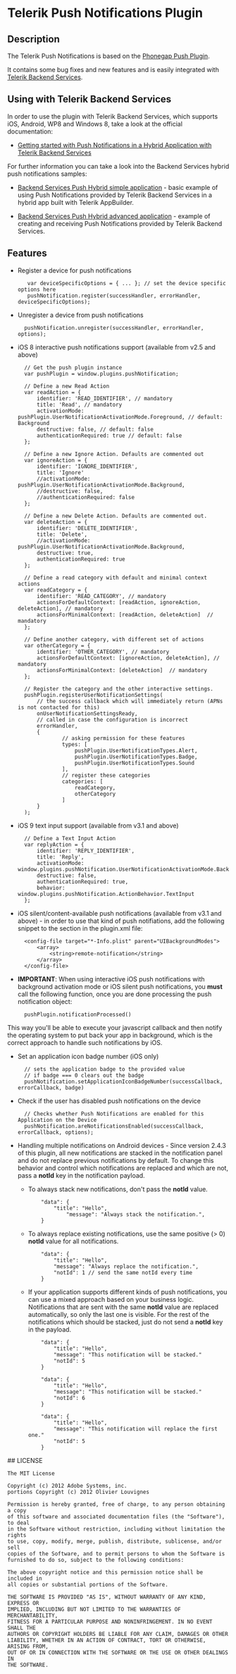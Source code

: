# Telerik Push Notifications Plugin

## Description

The Telerik Push Notifications is based on the [Phonegap Push Plugin](https://github.com/phonegap-build/PushPlugin).

It contains some bug fixes and new features and is easily integrated with [Telerik Backend Services](http://www.telerik.com/backend-services).

## Using with Telerik Backend Services

In order to use the plugin with Telerik Backend Services, which supports iOS, Android, WP8 and Windows 8, take a look at the official documentation:

- [Getting started with Push Notifications in a Hybrid Application with Telerik Backend Services](http://docs.telerik.com/platform/backend-services/getting-started/push-notifications/integrating-push-hybrid)

For further information you can take a look into the Backend Services hybrid push notifications samples:

- [Backend Services Push Hybrid simple application](https://github.com/telerik/backend-services-push-hybrid) - basic example of using Push Notifications provided by Telerik Backend Services in a hybrid app built with Telerik AppBuilder.

- [Backend Services Push Hybrid advanced application](https://github.com/telerik/backend-services-push-hybrid-advanced) - example of creating and receiving Push Notifications provided by Telerik Backend Services.

## Features

- Register a device for push notifications

         var deviceSpecificOptions = { ... }; // set the device specific options here
		 pushNotification.register(successHandler, errorHandler, deviceSpecificOptions);

- Unregister a device from push notifications

		pushNotification.unregister(successHandler, errorHandler, options);

		
- iOS 8 interactive push notifications support (available from v2.5 and above)
  
        // Get the push plugin instance
		var pushPlugin = window.plugins.pushNotification;

        // Define a new Read Action
      	var readAction = {
        	identifier: 'READ_IDENTIFIER', // mandatory
        	title: 'Read', // mandatory
        	activationMode: pushPlugin.UserNotificationActivationMode.Foreground, // default: Background
        	destructive: false, // default: false
        	authenticationRequired: true // default: false
      	};

      	// Define a new Ignore Action. Defaults are commented out
      	var ignoreAction = {
	        identifier: 'IGNORE_IDENTIFIER',
        	title: 'Ignore'
        	//activationMode: pushPlugin.UserNotificationActivationMode.Background,
        	//destructive: false,
        	//authenticationRequired: false
      	};

      	// Define a new Delete Action. Defaults are commented out.
      	var deleteAction = {
	        identifier: 'DELETE_IDENTIFIER',
        	title: 'Delete',
        	//activationMode: pushPlugin.UserNotificationActivationMode.Background,
        	destructive: true,
        	authenticationRequired: true
      	};

        // Define a read category with default and minimal context actions
      	var readCategory = {
        	identifier: 'READ_CATEGORY', // mandatory
        	actionsForDefaultContext: [readAction, ignoreAction, deleteAction], // mandatory
        	actionsForMinimalContext: [readAction, deleteAction]  // mandatory
      	};
 
        // Define another category, with different set of actions
      	var otherCategory = {
	        identifier: 'OTHER_CATEGORY', // mandatory
        	actionsForDefaultContext: [ignoreAction, deleteAction], // mandatory
        	actionsForMinimalContext: [deleteAction]  // mandatory
      	};
 
        // Register the category and the other interactive settings.
      	pushPlugin.registerUserNotificationSettings(
          	// the success callback which will immediately return (APNs is not contacted for this)
          	onUserNotificationSettingsReady,
          	// called in case the configuration is incorrect
          	errorHandler,
          	{
            		// asking permission for these features
            		types: [
              			pushPlugin.UserNotificationTypes.Alert,
        	      		pushPlugin.UserNotificationTypes.Badge,
	              		pushPlugin.UserNotificationTypes.Sound
            		],
            		// register these categories
            		categories: [
              			readCategory,
              			otherCategory
            		]
          	}
      	);
            

- iOS 9 text input support (available from v3.1 and above)

		// Define a Text Input Action
      	var replyAction = {
        	identifier: 'REPLY_IDENTIFIER',
        	title: 'Reply', 
        	activationMode: window.plugins.pushNotification.UserNotificationActivationMode.Background,
        	destructive: false,
        	authenticationRequired: true,
			behavior: window.plugins.pushNotification.ActionBehavior.TextInput
      	};

- iOS silent/content-available push notifications (available from v3.1 and above) - in order to use that kind of push notifiations, add the following snippet to the <platform name=ios> section in the plugin.xml file:
		
		<config-file target="*-Info.plist" parent="UIBackgroundModes">
            <array>
                <string>remote-notification</string>
            </array>
        </config-file>

- **IMPORTANT**: When using interactive iOS push notifications with background activation mode or iOS silent push notifications, you **must** call the following function, once you are done processing the push notification object:

		pushPlugin.notificationProcessed()
 This way you'll be able to execute your javascript callback and then notify the operating system to put back your app in background, which is the correct approach to handle such notifications by iOS.  


- Set an application icon badge number (iOS only)

		// sets the application badge to the provided value 
		// if badge === 0 clears out the badge 
		pushNotification.setApplicationIconBadgeNumber(successCallback, errorCallback, badge)
 

- Check if the user has disabled push notifications on the device

		// Checks whether Push Notifications are enabled for this Application on the Device 
		pushNotification.areNotificationsEnabled(successCallback, errorCallback, options);

- Handling multiple notifications on Android devices - Since version 2.4.3 of this plugin, all new notifications are stacked in the notification panel and do not replace previous notifications by default. To change this behavior and control which notifications are replaced and which are not, pass a **notId** key in the notification payload.

  - To always stack new notifications, don't pass the **notId** value.

			"data": {
        		"title": "Hello",
	                "message": "Always stack the notification.", 
	    	}

  - To always replace existing notifications, use the same positive (> 0) **notId** value for all notifications.

			"data": {
	        	"title": "Hello",
    	        "message": "Always replace the notification.",
		        "notId": 1 // send the same notId every time 
	    	}

  - If your application supports different kinds of push notifications, you can use a mixed approach based on your business logic. Notifications that are sent with the same **notId** value are replaced automatically, so only the last one is visible. For the rest of the notifications which should be stacked, just do not send a **notId** key in the payload.

			"data": {
				"title": "Hello",
				"message": "This notification will be stacked."
				"notId": 5
			}

			"data": {
				"title": "Hello",
				"message": "This notification will be stacked."
				"notId": 6
			}

			"data": {
				"title": "Hello",
				"message": "This notification will replace the first one."
				"notId": 5
			}
 


##<a name="license"></a> LICENSE

	The MIT License

	Copyright (c) 2012 Adobe Systems, inc.
	portions Copyright (c) 2012 Olivier Louvignes

	Permission is hereby granted, free of charge, to any person obtaining a copy
	of this software and associated documentation files (the "Software"), to deal
	in the Software without restriction, including without limitation the rights
	to use, copy, modify, merge, publish, distribute, sublicense, and/or sell
	copies of the Software, and to permit persons to whom the Software is
	furnished to do so, subject to the following conditions:

	The above copyright notice and this permission notice shall be included in
	all copies or substantial portions of the Software.

	THE SOFTWARE IS PROVIDED "AS IS", WITHOUT WARRANTY OF ANY KIND, EXPRESS OR
	IMPLIED, INCLUDING BUT NOT LIMITED TO THE WARRANTIES OF MERCHANTABILITY,
	FITNESS FOR A PARTICULAR PURPOSE AND NONINFRINGEMENT. IN NO EVENT SHALL THE
	AUTHORS OR COPYRIGHT HOLDERS BE LIABLE FOR ANY CLAIM, DAMAGES OR OTHER
	LIABILITY, WHETHER IN AN ACTION OF CONTRACT, TORT OR OTHERWISE, ARISING FROM,
	OUT OF OR IN CONNECTION WITH THE SOFTWARE OR THE USE OR OTHER DEALINGS IN
	THE SOFTWARE.
